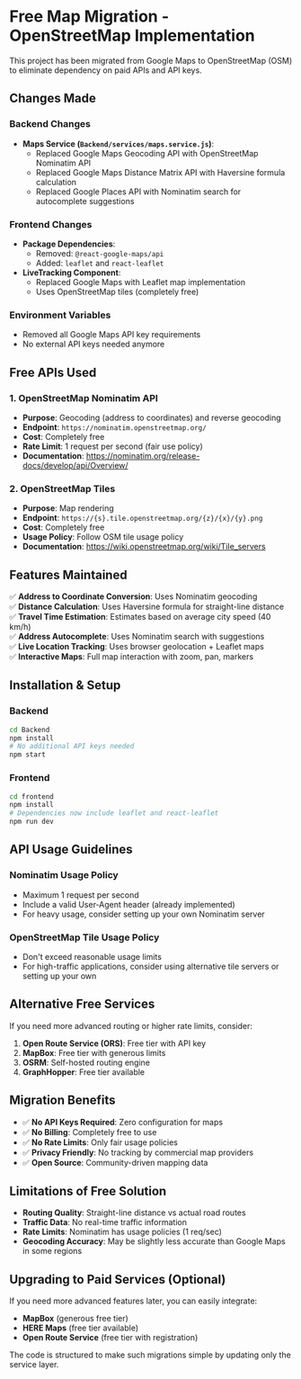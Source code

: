 # Free Map Migration - OpenStreetMap Implementation

This project has been migrated from Google Maps to OpenStreetMap (OSM) to eliminate dependency on paid APIs and API keys.

## Changes Made

### Backend Changes
- **Maps Service (`Backend/services/maps.service.js`)**: 
  - Replaced Google Maps Geocoding API with OpenStreetMap Nominatim API
  - Replaced Google Maps Distance Matrix API with Haversine formula calculation
  - Replaced Google Places API with Nominatim search for autocomplete suggestions

### Frontend Changes
- **Package Dependencies**:
  - Removed: `@react-google-maps/api`
  - Added: `leaflet` and `react-leaflet`
- **LiveTracking Component**: 
  - Replaced Google Maps with Leaflet map implementation
  - Uses OpenStreetMap tiles (completely free)

### Environment Variables
- Removed all Google Maps API key requirements
- No external API keys needed anymore

## Free APIs Used

### 1. OpenStreetMap Nominatim API
- **Purpose**: Geocoding (address to coordinates) and reverse geocoding
- **Endpoint**: `https://nominatim.openstreetmap.org/`
- **Cost**: Completely free
- **Rate Limit**: 1 request per second (fair use policy)
- **Documentation**: https://nominatim.org/release-docs/develop/api/Overview/

### 2. OpenStreetMap Tiles
- **Purpose**: Map rendering
- **Endpoint**: `https://{s}.tile.openstreetmap.org/{z}/{x}/{y}.png`
- **Cost**: Completely free
- **Usage Policy**: Follow OSM tile usage policy
- **Documentation**: https://wiki.openstreetmap.org/wiki/Tile_servers

## Features Maintained

✅ **Address to Coordinate Conversion**: Uses Nominatim geocoding  
✅ **Distance Calculation**: Uses Haversine formula for straight-line distance  
✅ **Travel Time Estimation**: Estimates based on average city speed (40 km/h)  
✅ **Address Autocomplete**: Uses Nominatim search with suggestions  
✅ **Live Location Tracking**: Uses browser geolocation + Leaflet maps  
✅ **Interactive Maps**: Full map interaction with zoom, pan, markers  

## Installation & Setup

### Backend
```bash
cd Backend
npm install
# No additional API keys needed
npm start
```

### Frontend
```bash
cd frontend
npm install
# Dependencies now include leaflet and react-leaflet
npm run dev
```

## API Usage Guidelines

### Nominatim Usage Policy
- Maximum 1 request per second
- Include a valid User-Agent header (already implemented)
- For heavy usage, consider setting up your own Nominatim server

### OpenStreetMap Tile Usage Policy
- Don't exceed reasonable usage limits
- For high-traffic applications, consider using alternative tile servers or setting up your own

## Alternative Free Services

If you need more advanced routing or higher rate limits, consider:

1. **Open Route Service (ORS)**: Free tier with API key
2. **MapBox**: Free tier with generous limits
3. **OSRM**: Self-hosted routing engine
4. **GraphHopper**: Free tier available

## Migration Benefits

- ✅ **No API Keys Required**: Zero configuration for maps
- ✅ **No Billing**: Completely free to use
- ✅ **No Rate Limits**: Only fair usage policies
- ✅ **Privacy Friendly**: No tracking by commercial map providers
- ✅ **Open Source**: Community-driven mapping data

## Limitations of Free Solution

- **Routing Quality**: Straight-line distance vs actual road routes
- **Traffic Data**: No real-time traffic information
- **Rate Limits**: Nominatim has usage policies (1 req/sec)
- **Geocoding Accuracy**: May be slightly less accurate than Google Maps in some regions

## Upgrading to Paid Services (Optional)

If you need more advanced features later, you can easily integrate:
- **MapBox** (generous free tier)
- **HERE Maps** (free tier available) 
- **Open Route Service** (free tier with registration)

The code is structured to make such migrations simple by updating only the service layer.